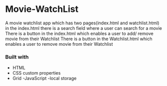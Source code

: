 # Movie-WatchList
A movie watchlist app which has two pages(index.html and watchlist.html)
in the index.html there is a search field where a user can search for a movie 
There is a button in the index.html which enables a user to add/ remove movie from their Watchlist
There is a button in the Watchlist.html which enables a user to remove movie from their Watchlist


### Built with

- HTML
- CSS custom properties
- Grid
-JavaScript
-local storage
